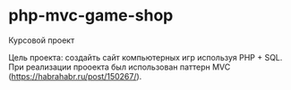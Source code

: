 ﻿# php-mvc-game-shop

Курсовой проект

Цель проекта: создайть сайт компьютерных игр используя PHP + SQL.
При реализации прооекта был использован паттерн MVC (https://habrahabr.ru/post/150267/).
